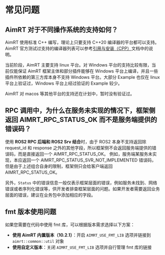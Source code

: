 # 常见问题

## AimRT 对于不同操作系统的支持如何？

AimRT 使用标准 C++ 编写，理论上只要支持 C++20 编译器的平台都可以支持。AimRT 官方测试过支持的编译器列表可以参考[引用与安装（CPP）](../quick_start/installation_cpp.md)文档中的说明。

当前阶段，AimRT 主要支持 linux 平台。对 Windows 平台的支持比较有限，当前仅能保证 AimRT 框架主体和部分插件能够在 Windows 平台上编译，并且一些插件所依赖的第三方库本身不支持 Windows 平台。大部分 Example 也仅在 linux 平台上验证过，Windows 平台上经过验证的 Example 较少。

AimRT 对 macos 等其他平台的支持还在计划中，暂时没有验证过。

## RPC 调用中，为什么在服务未实现的情况下，框架侧返回 AIMRT_RPC_STATUS_OK 而不是服务端提供的错误码？

使用 **ROS2 RPC 后端和 ROS2 Srv 结合**时，由于 ROS2 本身不支持返回除 request_id 和 response 之外的其他字段，所以框架侧不会返回服务端提供的错误码，而是直接返回一个 AIMRT_RPC_STATUS_OK。
例如，服务端某服务未实现，本应返回一个 AIMRT_RPC_STATUS_SVR_NOT_IMPLEMENTED 错误码，但是由于上述组合自身的限制，框架侧只会给客户端返回 AIMRT_RPC_STATUS_OK。

另外，`Status` 中的错误信息一般仅表示框架层面的错误，例如服务未找到、网络错误或者序列化错误等，供开发者排查框架层面的问题。如果开发者需要返回业务层面的错误，建议在业务包中添加相应的字段。


## fmt 版本使用问题

如果您需要在代码中使用 fmt 库，可以根据版本需求选择以下方案：

- **使用 AimRT 内置版本（10.2.1）**：开启 `AIMRT_USE_FMT_LIB` 选项并链接到 `aimrt::common::util` 对象
- **使用自定义版本**：关闭 `AIMRT_USE_FMT_LIB` 选项并自行管理 fmt 库的链接


